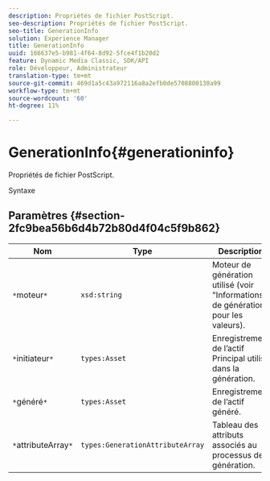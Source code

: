 ```yaml
---
description: Propriétés de fichier PostScript.
seo-description: Propriétés de fichier PostScript.
seo-title: GenerationInfo
solution: Experience Manager
title: GenerationInfo
uuid: 166637e5-b981-4f64-8d92-5fce4f1b20d2
feature: Dynamic Media Classic, SDK/API
role: Développeur, Administrateur
translation-type: tm+mt
source-git-commit: 469d1a5c43a972116a8a2efb0de5708800130a99
workflow-type: tm+mt
source-wordcount: '60'
ht-degree: 11%

---
```



# GenerationInfo{#generationinfo}

Propriétés de fichier PostScript.

Syntaxe

## Paramètres {#section-2fc9bea56b6d4b72b80d4f04c5f9b862}

| Nom | Type | Description |
|---|---|---|
| `*`moteur`*` | `xsd:string` | Moteur de génération utilisé (voir &quot;Informations de génération&quot; pour les valeurs). |
| `*`initiateur`*` | `types:Asset` | Enregistrement de l’actif Principal utilisé dans la génération. |
| `*`généré`*` | `types:Asset` | Enregistrement de l’actif généré. |
| `*`attributeArray`*` | `types:GenerationAttributeArray` | Tableau des attributs associés au processus de génération. |

